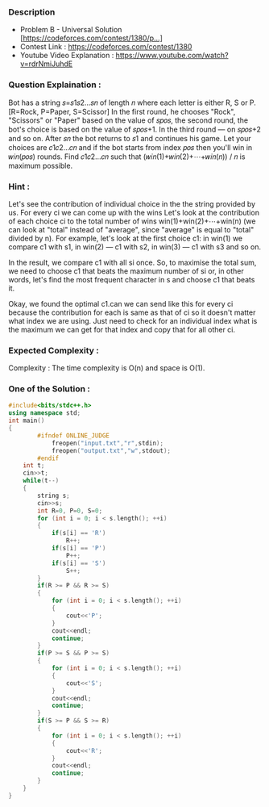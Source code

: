 
### Description
* Problem B - Universal Solution [https://codeforces.com/contest/1380/p...] <br>
* Contest Link : https://codeforces.com/contest/1380 <br>
* Youtube Video Explanation : https://www.youtube.com/watch?v=rdrNmiJuhdE <br>


### Question Explaination :
Bot has a string 𝑠=𝑠1𝑠2…𝑠𝑛 of length 𝑛 where each letter is either R, S or P. [R=Rock, P=Paper, S=Scissor]
In the first round, he chooses "Rock", "Scissors" or "Paper" based on the value of 𝑠𝑝𝑜𝑠, the second round, the bot's choice is based on the value of 𝑠𝑝𝑜𝑠+1. In the third round — on 𝑠𝑝𝑜𝑠+2 and so on. After 𝑠𝑛 the bot returns to 𝑠1 and continues his game.
Let your choices are 𝑐1𝑐2…𝑐𝑛 and if the bot starts from index 𝑝𝑜𝑠 then you'll win in 𝑤𝑖𝑛(𝑝𝑜𝑠) rounds. Find 𝑐1𝑐2…𝑐𝑛 such that 
(𝑤𝑖𝑛(1)+𝑤𝑖𝑛(2)+⋯+𝑤𝑖𝑛(𝑛)) / 𝑛 is maximum possible.



### Hint :
Let's see the contribution of individual choice in the the string provided by us. For every ci we can come up with the wins 
Let's look at the contribution of each choice ci to the total number of wins win(1)+win(2)+⋯+win(n) (we can look at "total" instead of "average", since "average" is equal to "total" divided by n). For example, let's look at the first choice c1: in win(1) we compare c1 with s1, in win(2) — c1 with s2, in win(3) — c1 with s3 and so on.

In the result, we compare c1 with all si once. So, to maximise the total sum, we need to choose c1 that beats the maximum number of si or, in other words, let's find the most frequent character in s and choose c1 that beats it.

Okay, we found the optimal c1.can we can send like this for every ci because the contribution for each is same as that of ci so it doesn't matter what index we are using. Just need to check for an individual index what is the maximum we can get for that index and copy that for all other ci.


### Expected Complexity :
Complexity : The time complexity is O(n) and space is O(1).

### One of the Solution :
```cpp
#include<bits/stdc++.h>
using namespace std;
int main()
{
        #ifndef ONLINE_JUDGE
            freopen("input.txt","r",stdin);
            freopen("output.txt","w",stdout);
        #endif
    int t;
    cin>>t;
    while(t--)
    {
        string s;
        cin>>s;
        int R=0, P=0, S=0;
        for (int i = 0; i < s.length(); ++i)
        {
            if(s[i] == 'R')
                R++;
            if(s[i] == 'P')
                P++;
            if(s[i] == 'S')
                S++;
        }
        if(R >= P && R >= S)
        {
            for (int i = 0; i < s.length(); ++i)
            {
                cout<<'P';
            }
            cout<<endl;
            continue;
        }
        if(P >= S && P >= S)
        {
            for (int i = 0; i < s.length(); ++i)
            {
                cout<<'S';
            }
            cout<<endl;
            continue;
        }
        if(S >= P && S >= R)
        {
            for (int i = 0; i < s.length(); ++i)
            {
                cout<<'R';
            }
            cout<<endl;
            continue;
        }
    }
}
```
